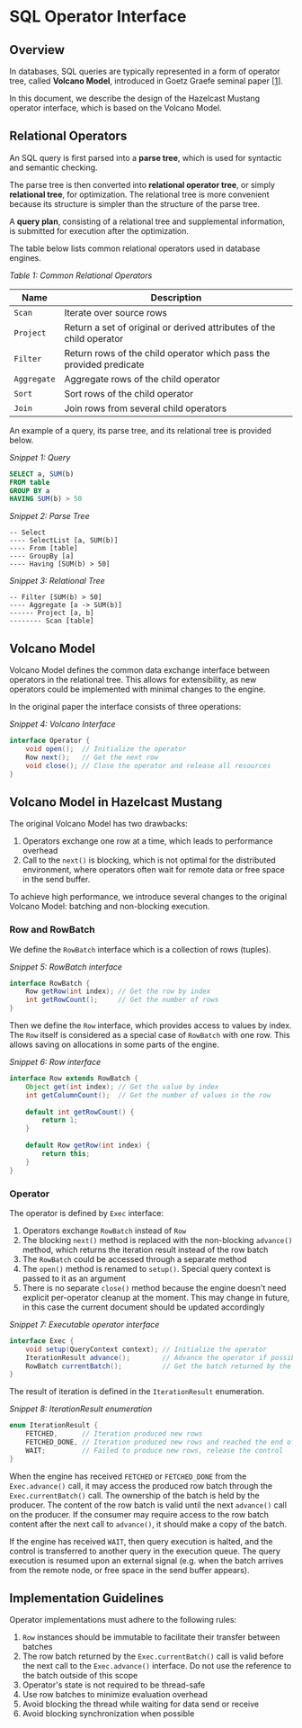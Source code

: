 # SQL Operator Interface

## Overview
In databases, SQL queries are typically represented in a form of operator tree, called **Volcano Model**,
introduced in Goetz Graefe seminal paper [[1]].

In this document, we describe the design of the Hazelcast Mustang operator interface, which is based
on the Volcano Model.

## Relational Operators
An SQL query is first parsed into a **parse tree**, which is used for syntactic and semantic checking.

The parse tree is then converted into **relational operator tree**, or simply **relational tree**,
for optimization. The relational tree is more convenient because its structure is simpler than the
structure of the parse tree.

A **query plan**, consisting of a relational tree and supplemental information, is submitted for execution
after the optimization.

The table below lists common relational operators used in database engines.

*Table 1: Common Relational Operators*

| Name | Description |
|---|---|
| `Scan` | Iterate over source rows |
| `Project` | Return a set of original or derived attributes of the child operator |
| `Filter` | Return rows of the child operator which pass the provided predicate |
| `Aggregate` | Aggregate rows of the child operator |
| `Sort` | Sort rows of the child operator |
| `Join` | Join rows from several child operators |

An example of a query, its parse tree, and its relational tree is provided below.

*Snippet 1: Query*
```sql
SELECT a, SUM(b)
FROM table
GROUP BY a
HAVING SUM(b) > 50
```
*Snippet 2: Parse Tree*
```
-- Select
---- SelectList [a, SUM(b)]
---- From [table]
---- GroupBy [a]
---- Having [SUM(b) > 50]
```
*Snippet 3: Relational Tree*
```
-- Filter [SUM(b) > 50]
---- Aggregate [a -> SUM(b)]
------ Project [a, b]
-------- Scan [table]
```

## Volcano Model

Volcano Model defines the common data exchange interface between operators in the relational tree. This allows
for extensibility, as new operators could be implemented with minimal changes to the engine.

In the original paper the interface consists of three operations:

*Snippet 4: Volcano Interface*
```java
interface Operator {
    void open();  // Initialize the operator
    Row next();   // Get the next row
    void close(); // Close the operator and release all resources
}
```

## Volcano Model in Hazelcast Mustang

The original Volcano Model has two drawbacks:
1. Operators exchange one row at a time, which leads to performance overhead
2. Call to the `next()` is blocking, which is not optimal for the distributed environment, where
operators often wait for remote data or free space in the send buffer.

To achieve high performance, we introduce several changes to the original Volcano Model: batching and
non-blocking execution.

### Row and RowBatch
We define the `RowBatch` interface which is a collection of rows (tuples).

*Snippet 5: RowBatch interface*
```java
interface RowBatch {
    Row getRow(int index); // Get the row by index
    int getRowCount();     // Get the number of rows 
} 
```

Then we define the `Row` interface, which provides access to values by index. The `Row` itself is considered
as a special case of `RowBatch` with one row. This allows saving on allocations in some parts of the engine.

*Snippet 6: Row interface*
```java
interface Row extends RowBatch {
    Object get(int index); // Get the value by index
    int getColumnCount();  // Get the number of values in the row 
    
    default int getRowCount() {
        return 1;
    }
    
    default Row getRow(int index) {
        return this;
    }
}
```

### Operator
The operator is defined by `Exec` interface:
1. Operators exchange `RowBatch` instead of `Row`
1. The blocking `next()` method is replaced with the non-blocking `advance()` method, which returns the iteration
result instead of the row batch
1. The `RowBatch` could be accessed through a separate method
1. The `open()` method is renamed to `setup()`. Special query context is passed to it as an argument
1. There is no separate `close()` method because the engine doesn't need explicit per-operator cleanup at the
moment. This may change in future, in this case the current document should be updated accordingly

*Snippet 7: Executable operator interface*
```java
interface Exec {
    void setup(QueryContext context); // Initialize the operator
    IterationResult advance();        // Advance the operator if possible; never blocks
    RowBatch currentBatch();          // Get the batch returned by the previous advance() call 
}
```

The result of iteration is defined in the `IterationResult` enumeration.

*Snippet 8: IterationResult enumeration*
```java
enum IterationResult {
    FETCHED,      // Iteration produced new rows
    FETCHED_DONE, // Iteration produced new rows and reached the end of the stream, no more rows are expected
    WAIT;         // Failed to produce new rows, release the control
}
```

When the engine has received `FETCHED` or `FETCHED_DONE` from the `Exec.advance()` call, it may access the produced row batch
through the `Exec.currentBatch()` call. The ownership of the batch is held by the producer. The content of the row batch is valid
until the next `advance()` call on the producer. If the consumer may require access to the row batch content after the next call
to `advance()`, it should make a copy of the batch.

If the engine has received `WAIT`, then query execution is halted, and the control is transferred to another query in the
execution queue. The query execution is resumed upon an external signal (e.g. when the batch arrives from the remote node,
or free space in the send buffer appears).

## Implementation Guidelines
Operator implementations must adhere to the following rules:
1. `Row` instances should be immutable to facilitate their transfer between batches
1. The row batch returned by the `Exec.currentBatch()` call is valid before the next call to the `Exec.advance()` interface.
Do not use the reference to the batch outside of this scope
1. Operator's state is not required to be thread-safe
1. Use row batches to minimize evaluation overhead
1. Avoid blocking the thread while waiting for data send or receive
1. Avoid blocking synchronization when possible

[1]: https://dl.acm.org/doi/10.1109/69.273032 "Volcano - An Extensible and Parallel Query Evaluation System"
